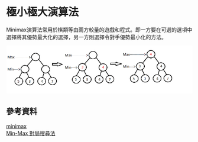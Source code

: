 # 極小極大演算法


Minimax演算法常用於棋類等由兩方較量的遊戲和程式。即一方要在可選的選項中選擇將其優勢最大化的選擇，另一方則選擇令對手優勢最小化的方法。

![MINIMAX](minimax.png)

## 參考資料
[minimax](https://www.baeldung.com/java-minimax-algorithm) \
[Min-Max 對局搜尋法](https://misavo.com/blog/%E9%99%B3%E9%8D%BE%E8%AA%A0/%E6%9B%B8%E7%B1%8D/%E4%BA%BA%E5%B7%A5%E6%99%BA%E6%85%A7/05-%E9%9B%BB%E8%85%A6%E4%B8%8B%E6%A3%8B/C-Min-Max%E5%B0%8D%E5%B1%80%E6%90%9C%E5%B0%8B%E6%B3%95)
